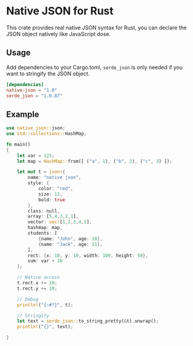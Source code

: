 # Native JSON for Rust

This crate provides real native JSON syntax for Rust, you can declare the JSON object natively like JavaScript dose.

## Usage
Add dependencies to your Cargo.toml, `serde_json` is only needed if you want to stringify the JSON object.
```toml
[dependencies]
native-json = "1.0"
serde_json = "1.0.87"
```

## Example
```rust
use native_json::json;
use std::collections::HashMap;

fn main()
{
    let var = 123;
    let map = HashMap::from([ ("a", 1), ("b", 2), ("c", 3) ]);

    let mut t = json!{
        name: "native json",
        style: {
            color: "red",
            size: 12,
            bold: true
        },
        class: null,
        array: [5,4,3,2,1],
        vector: vec![1,2,3,4,5],
        hashmap: map,
        students: [
            {name: "John", age: 18},
            {name: "Jack", age: 21},
        ],
        rect: {x: 10, y: 10, width: 100, height: 50},
        sum: var + 10
    };

    // Native access
    t.rect.x += 10;
    t.rect.y += 20;

    // Debug
    println!("{:#?}", t);

    // Stringify
    let text = serde_json::to_string_pretty(&t).unwrap();
    println!("{}", text);

}
```
